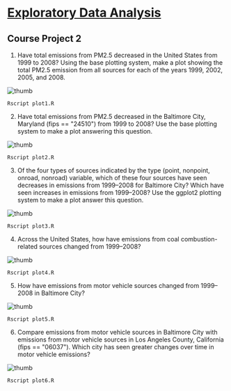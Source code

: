 # [Exploratory Data Analysis](https://class.coursera.org/exdata-032/)

## Course Project 2

1. Have total emissions from PM2.5 decreased in the United States from 1999 to 2008? Using the base plotting system, make a plot showing the total PM2.5 emission from all sources for each of the years 1999, 2002, 2005, and 2008.

![thumb](/plot1.png?raw=true)

```shell
Rscript plot1.R
```

2. Have total emissions from PM2.5 decreased in the Baltimore City, Maryland (fips == "24510") from 1999 to 2008? Use the base plotting system to make a plot answering this question.

![thumb](/plot2.png?raw=true)

```shell
Rscript plot2.R
```

3. Of the four types of sources indicated by the type (point, nonpoint, onroad, nonroad) variable, which of these four sources have seen decreases in emissions from 1999–2008 for Baltimore City? Which have seen increases in emissions from 1999–2008? Use the ggplot2 plotting system to make a plot answer this question.

![thumb](/plot3.png?raw=true)

```shell
Rscript plot3.R
```

4. Across the United States, how have emissions from coal combustion-related sources changed from 1999–2008?

![thumb](/plot4.png?raw=true)

```shell
Rscript plot4.R
```

5. How have emissions from motor vehicle sources changed from 1999–2008 in Baltimore City?

![thumb](/plot5.png?raw=true)

```shell
Rscript plot5.R
```

6. Compare emissions from motor vehicle sources in Baltimore City with emissions from motor vehicle sources in Los Angeles County, California (fips == "06037"). Which city has seen greater changes over time in motor vehicle emissions?

![thumb](/plot6.png?raw=true)

```shell
Rscript plot6.R
```
